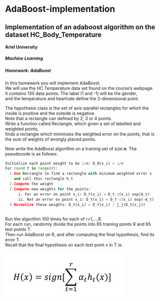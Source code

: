 # AdaBoost-implementation
## Implementation of an adaboost algorithm on the dataset  HC_Body_Temperature

<h4>Ariel University</h4>
<h5>Machine Learning</h5>
<h5>Homework: AdaBoost</h5>

<p>
  In this homework you will implement AdaBoost.<br>
  We will use the HC Temperature data set found on the course’s webpage.<br>
  It contains 130 data points. The label (1 and -1) will be the gender,<br>
  and the temperature and heartrate define the 2-dimensional point.  
  </p>
  
<p>
The hypothesis class is the set of axis-parallel rectangles for which the inside is positive and
the outside is negative.<br> 
Note that a rectangle can defined by 2, 3 or 4 points.<br>
Write a function called Rectangle, which given a set of labelled and weighted points,<br>
finds a rectangle which minimizes the weighted error on the points,
that is the sum of weights of wrongly placed points.<br>
  </p>

<p>
  Now write the AdaBoost algorithm on a training set of size <b>n</b>. The pseudocode is as follows: 
</p>

```python
Initialize each point weight to be 1/n: D_0(x_i) = 1/n
For round t in range(r):
  1.Use Rectangle to find a rectangle with minimum weighted error ε
    and call this rectangle h_t
  2.Compute the weight 
  3.Compute new weights for the points:
      i. For an error on point x_i: D_t(x_i) = D_t-1(x_i) exp(ά_t)
      ii. Not an error on point x_i: D_t(x_i) = D_t-1(x_i) exp(-ά_t)
  4.Normalize these weights: D_t(x_i) = D_t(x_i) / ∑_j(D_t(x_j))
  
```

<p>
  Run the algorithm 100 times for each of r=1,…,8.<br>
  For each run, randomly divide the points into 65 training points R and 65 test points T.<br>
 Then run AdaBoost on R, and after computing the final hypothesis, find its error T.<br>
  Recall that the final hypothesis on each test point x in T is: 
  
   ![alt text](https://github.com/maoz-grossman/AdaBoost-implementation/blob/master/images/equation.JPG?raw=true)
  </p>
